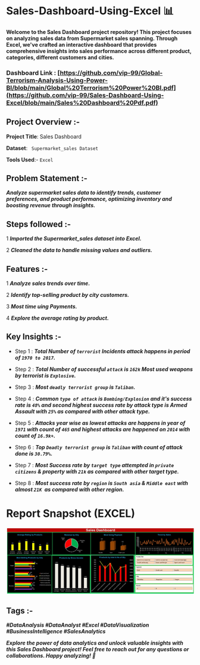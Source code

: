 # Sales-Dashboard-Using-Excel 📊




#### Welcome to the Sales Dashboard project repository! This project focuses on analyzing sales data from Supermarket sales spanning. Through Excel, we've crafted an interactive dashboard that provides comprehensive insights into sales performance across different product, categories, different customers and cities.



### Dashboard Link : [https://github.com/vip-99/Global-Terrorism-Analysis-Using-Power-BI/blob/main/Global%20Terrorism%20Power%20BI.pdf](https://github.com/vip-99/Sales-Dashboard-Using-Excel/blob/main/Sales%20Dashboard%20Pdf.pdf)


## Project Overview :-

**Project Title**: Sales Dashboard

**Dataset**: ` Supermarket_sales Dataset`

**Tools Used**:- ` Excel `





## Problem Statement :-
  ***Analyze supermarket sales data to identify trends, customer preferences, and product performance, optimizing inventory and boosting revenue through insights.***





## Steps followed :-
1 ***Imported the  Supermarket_sales dataset into Excel.***

2 ***Cleaned the data to handle missing values and outliers.***





## Features :-
1 ***Analyze sales trends over time.***

2 ***Identify top-selling product by city customers.***

3 ***Most time uing Payments.***

4 ***Explore the average rating by product.***






## Key Insights :-

- Step 1 : ***Total Number of `terrorist` Incidents attack happens in period of `1970 to 2017`.***


- Step 2 : ***Total Number of successful `attack` is `162k` Most used weapons by terrorist is `Explosive`.***


- Step 3 : ***Most `deadly terrorist group` is `Taliban`.***


- Step 4 : ***Common `type of attack` is `Bombing/Explosion` and it's success rate is `48%` and second highest success rate by attack type is Armed Assault with `25%` as compared with other attack type.***


- Step 5 : ***Attacks year wise as lowest attacks are happens in year of `1971` with count of `465` and highest attacks are happened on `2014` with count of `16.9k+`.***


- Step 6 : ***Top `Deadly terrorist group` is `Taliban` with count of attack done is `30.79%`.***


- Step 7 : ***Most Success rate by `target type` attempted in `private citizens` & property with `21k` as compared with other target type.***
  

- Step 8 : ***Most success rate by `region` is `South asia` & `Middle east` with almost `21K `as compared with other region.***




 
 # Report Snapshot (EXCEL)


![Dashboard Upload](https://raw.githubusercontent.com/vip-99/Sales-Dashboard-Using-Excel/main/Sales%20Dashboard.jpg)





## Tags :-

***#DataAnalysis #DataAnalyst #Excel #DataVisualization #BusinessIntelligence #SalesAnalytics***


***Explore the power of data analytics and unlock valuable insights with this Sales Dashboard project! Feel free to reach out for any questions or collaborations. Happy analyzing! 🚀***
